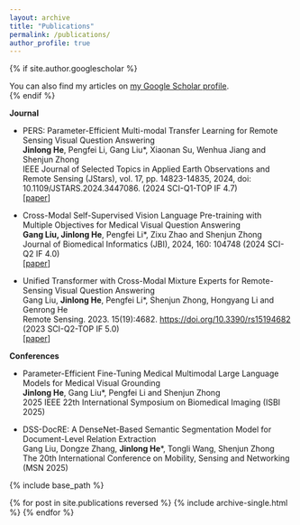 ```yaml
---
layout: archive
title: "Publications"
permalink: /publications/
author_profile: true
---
```


{% if site.author.googlescholar %}
  <div class="wordwrap">You can also find my articles on <a href="{{site.author.googlescholar}}">my Google Scholar profile</a>.</div>
{% endif %}

**Journal**

* PERS: Parameter-Efficient Multi-modal Transfer Learning for Remote Sensing Visual Question Answering <br>
<b>Jinlong He</b>, Pengfei Li, Gang Liu*, Xiaonan Su, Wenhua Jiang and Shenjun Zhong <br>
IEEE Journal of Selected Topics in Applied Earth Observations and Remote Sensing (JStars), vol. 17, pp. 14823-14835, 2024, doi: 10.1109/JSTARS.2024.3447086. (2024 SCI-Q1-TOP IF 4.7) <br>
[[paper](https://ieeexplore.ieee.org/abstract/document/10643278/)]

* Cross-Modal Self-Supervised Vision Language Pre-training with Multiple Objectives for Medical Visual Question Answering <br>
<b>Gang Liu, Jinlong He</b>, Pengfei Li*, Zixu Zhao and Shenjun Zhong <br>
Journal of Biomedical Informatics (JBI), 2024, 160: 104748 (2024 SCI-Q2 IF 4.0) <br>
[[paper](https://www.sciencedirect.com/science/article/pii/S1532046424001667)]

* Unified Transformer with Cross-Modal Mixture Experts for Remote-Sensing Visual Question Answering <br>
Gang Liu, <b>Jinlong He</b>, Pengfei Li*, Shenjun Zhong, Hongyang Li and Genrong He <br>
Remote Sensing. 2023. 15(19):4682. https://doi.org/10.3390/rs15194682 (2023 SCI-Q2-TOP IF 5.0)<br>
[[paper](https://www.mdpi.com/2072-4292/15/19/4682)]

**Conferences**

* Parameter-Efficient Fine-Tuning Medical Multimodal Large Language Models for Medical Visual Grounding <br>
<b>Jinlong He</b>, Gang Liu*, Pengfei Li and Shenjun Zhong <br>
2025 IEEE 22th International Symposium on Biomedical Imaging (ISBI 2025)<br>

* DSS-DocRE: A DenseNet-Based Semantic Segmentation Model for Document-Level Relation Extraction <br>
Gang Liu, Dongze Zhang, **Jinlong He***, Tongli Wang, Shenjun Zhong <br>
The 20th International Conference on Mobility, Sensing and Networking (MSN 2025)<br>

{% include base_path %}

{% for post in site.publications reversed %}
  {% include archive-single.html %}
{% endfor %}
